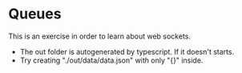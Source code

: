 # Queues

This is an exercise in order to learn about web sockets. 

* The out folder is autogenerated by typescript. If it doesn't starts. 
* Try creating "./out/data/data.json" with only "{}" inside. 